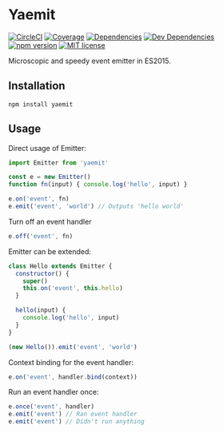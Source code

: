 # Yaemit
[![CircleCI](https://img.shields.io/circleci/project/github/kroogs/yaemit.svg)](https://circleci.com/gh/kroogs/yaemit)
[![Coverage](https://img.shields.io/coveralls/kroogs/yaemit.svg)](https://coveralls.io/github/kroogs/yaemit)
[![Dependencies](https://img.shields.io/david/kroogs/yaemit.svg)]()
[![Dev Dependencies](https://img.shields.io/david/dev/kroogs/yaemit.svg)]()
[![npm version](https://img.shields.io/npm/v/yaemit.svg)](https://www.npmjs.com/package/yaemit)
[![MIT license](https://img.shields.io/npm/l/yaemit.svg)](https://spdx.org/licenses/MIT)

Microscopic and speedy event emitter in ES2015.

## Installation

  ```shell
  npm install yaemit
  ```

## Usage

  Direct usage of Emitter:
  ```javascript
  import Emitter from 'yaemit'

  const e = new Emitter()
  function fn(input) { console.log('hello', input) }

  e.on('event', fn)
  e.emit('event', 'world') // Outputs 'hello world'
  ```

  Turn off an event handler
  ```javascript
  e.off('event', fn)
  ```

  Emitter can be extended:
  ```javascript
  class Hello extends Emitter {
    constructor() {
      super()
      this.on('event', this.hello)
    }

    hello(input) {
      console.log('hello', input)
    }
  }

  (new Hello()).emit('event', 'world')
  ```

  Context binding for the event handler:
  ```javascript
  e.on('event', handler.bind(context))
  ```

  Run an event handler once:
  ```javascript
  e.once('event', handler)
  e.emit('event') // Ran event handler
  e.emit('event') // Didn't run anything
  ```

